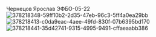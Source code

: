 Чернецов Ярослав ЭФБО-05-22
![378218348-59ff10b2-2d35-47eb-96c3-5ff4a0ea29bb](https://github.com/user-attachments/assets/16a24477-c7fd-411e-9b55-60f6ae2addf0)
![378218413-c0da9eac-4aee-49fd-830f-07b6395bd170](https://github.com/user-attachments/assets/5b72c4d6-a661-45a7-bb15-8e6d364ddd3a)
![378218441-35d42741-9315-4995-9491-cffaeaabb386](https://github.com/user-attachments/assets/572d3026-5180-4700-a4c7-71127c48b755)
